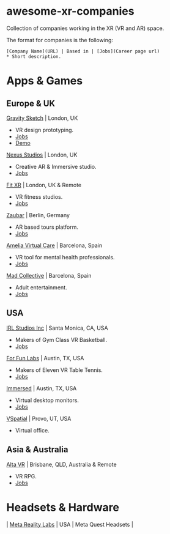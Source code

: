 # awesome-xr-companies
Collection of companies working in the XR (VR and AR) space.

The format for companies is the following:

```
[Company Name](URL) | Based in | [Jobs](Career page url)
* Short description.
```
# Apps & Games
## Europe & UK
[Gravity Sketch](https://www.gravitysketch.com/) | London, UK 
* VR design prototyping.
* [Jobs](https://www.gravitysketch.com/careers/)
* [Demo](https://www.youtube.com/watch?v=N1RMaav-mSM)

[Nexus Studios](https://nexusstudios.com/immersive/) | London, UK
* Creative AR & Immersive studio. 
* [Jobs](https://nexusstudios.com/joinus/)

[Fit XR](https://fitxr.com/) | London, UK & Remote
* VR fitness studios. 
* [Jobs](https://fitxr-1642768457.teamtailor.com/jobs)

[Zaubar](https://zaubar.com/) | Berlin, Germany
* AR based tours platform. 
* [Jobs](https://join.com/companies/zaubar)

[Amelia Virtual Care](https://ameliavirtualcare.com/) | Barcelona, Spain
* VR tool for mental health professionals. 
* [Jobs](https://jobs.ameliavirtualcare.com/#jobs)

[Mad Collective](https://www.mad.io/) | Barcelona, Spain
* Adult entertainment. 
* [Jobs](https://www.mad.io/jobs)


## USA
[IRL Studios Inc](https://www.linkedin.com/company/irlstudios/) | Santa Monica, CA, USA
* Makers of Gym Class VR Basketball. 
* [Jobs](https://www.linkedin.com/company/irlstudios/jobs/)

[For Fun Labs](https://www.linkedin.com/company/for-fun-labs/) | Austin, TX, USA 
* Makers of Eleven VR Table Tennis. 
* [Jobs](https://elevenvr.com/en/careers/)

[Immersed](https://www.linkedin.com/company/immersed/) | Austin, TX, USA 
* Virtual desktop monitors.
* [Jobs](https://www.linkedin.com/company/immersed/jobs/)

[VSpatial](https://www.vspatial.com/) | Provo, UT, USA 
* Virtual office.

## Asia & Australia
[Alta VR](https://www.altavr.io/) | Brisbane, QLD, Australia  & Remote
* VR RPG.
* [Jobs](https://www.altavr.io/careers/)


# Headsets & Hardware
| [Meta Reality Labs](https://about.meta.com/realitylabs/)		| USA | Meta Quest Headsets |
